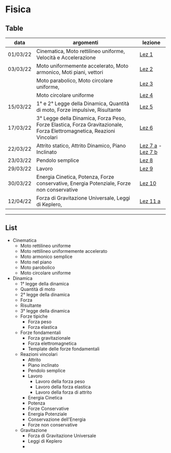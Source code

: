 # Fisica
## Table

| data     | argomenti                                                                                                             | lezione                                                                                                             |
| -------- | --------------------------------------------------------------------------------------------------------------------- | ------------------------------------------------------------------------------------------------------------------- |
| 01/03/22 | Cinematica, Moto rettilineo uniforme, Velocità e Accelerazione                                                        | [Lez 1](1%20Moto%20rettilineo%20uniforme.png)                                                                       |
| 03/03/22 | Moto uniformemente accelerato, Moto armonico, Moti piani, vettori                                                     | [Lez 2](2%20Moto%20uniformemente%20accelerato,%20Moto%20armonico%20e%20Moti%20piani.png)                            |
|          | Moto parabolico, Moto circolare uniforme,                                                                             | [Lez 3](3%20Moto%20parabolico,%20Moto%20circolare%20uniforme.png)                                                   |
|          | Moto circolare uniforme                                                                                               | [Lez 4](4%20Moto%20circolare%20uniforme.png)                                                                        |
| 15/03/22 | 1° e 2° Legge della Dinamica, Quantità di moto, Forze impulsive, Risultante                                           | [Lez 5](5%20Dinamica.png)                                                                                           |
| 17/03/22 | 3° Legge della Dinamica, Forza Peso, Forze Elastica, Forza Gravitazionale, Forza Elettromagnetica, Reazioni Vincolari | [Lez 6](6%20Dinamica,%20Forza%20peso,%20elastica,%20gravitazionale,%20elettromagnetica,%20reazioni%20vincolari.png) |
| 22/03/22 | Attrito statico, Attrito Dinamico, Piano Inclinato                                                                    | [Lez 7 a](7%20a%20Attrito%20Radente.png) - [Lez 7 b](7%20b%20Piano%20Inclinato.png)                                 |
| 23/03/22 | Pendolo semplice                                                                                                      | [Lez 8](8%20Pendolo%20Semplice.png)                                                                                 |
| 29/03/22 | Lavoro                                                                                                                | [Lez 9](9%20Lavoro.png)                                                                                             |
| 30/03/22 | Energia Cinetica, Potenza, Forze conservative, Energia Potenziale, Forze non conservative                             | [Lez 10](10%20Energia%20Cinetica,%20Potenza,%20Forze%20conservative,%20Energia%20Potenziale.png)                    |
| 12/04/22 | Forza di Gravitazione Universale, Leggi di Keplero,                                                                   | [Lez 11 a](11%20a%20Forza%20di%20Gravitazione%20Universale%20e%20Leggi%20di%20Keplero.png)                                                                                                                    |
	

--- 

## List
- Cinematica
	- Moto rettilineo uniforme
	- Moto rettilineo uniformemente accelerato
	- Moto armonico semplice
	- Moto nel piano
	- Moto parobolico
	- Moto circolare uniforme
- Dinamica
	- 1° legge della dinamica
	- Quantità di moto
	- 2° legge della dinamica
	- Forza
	- Risultante
	- 3° legge della dinamica
	- Forze tipiche
		- Forza peso
		- Forza elastica
	- Forze fondamentali
		- Forza gravitazionale
		- Forza elettromagnetica
		- Template delle forze fondamentali
	- Reazioni vincolari
	  - Attrito
	  - Piano inclinato
	  - Pendolo semplice
	  - Lavoro
		  - Lavoro della forza peso
		  - Lavoro della forza elastica
		  - Lavoro della forza di attrito
	  - Energia Cinetica
	  - Potenza
	  - Forze Conservative
	  - Energia Potenziale
	  - Conservazione dell'Energia
	  - Forze non conservative
  - Gravitazione
	  - Forza di Gravitazione Universale
	  - Leggi di Keplero
	  - 